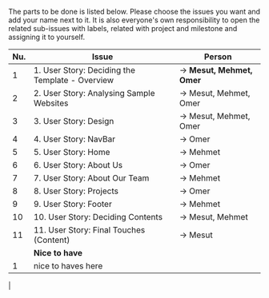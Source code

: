 The parts to be done is listed below. Please choose the issues you want and add your name next to it. It is also everyone's own responsibility to open the related sub-issues with labels, related with project and milestone and assigning it to yourself.

| Nu. | Issue | Person | 
| --- | --- | --- |
| 1 | 1. User Story: Deciding the Template - Overview | →   **Mesut, Mehmet, Omer** |
| 2 | 2. User Story: Analysing Sample Websites | →  Mesut, Mehmet, Omer |
| 3 | 3. User Story: Design | → Mesut, Mehmet, Omer |
| 4 | 4. User Story: NavBar | → Omer |
| 5 | 5. User Story: Home| → Mehmet |
| 6 | 6. User Story: About Us | → Omer |
| 7 | 7. User Story: About Our Team|  → Mehmet |
| 8 | 8. User Story: Projects |  →  Omer
| 9 | 9. User Story: Footer | →  Mehmet
| 10 | 10. User Story: Deciding Contents |  → Mesut, Mehmet |
| 11 | 11. User Story: Final Touches (Content) |  → Mesut|
| | __Nice to have__
| 1 | nice to haves here
| 

